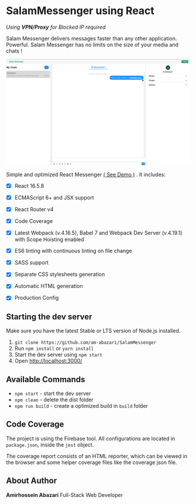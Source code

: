 # SalamMessenger using React

<i>Using <strong>VPN/Proxy</strong> for Blocked IP required</i>

Salam Messenger delivers messages faster than any other application. Powerful. Salam Messenger has no limits on the size of your media and chats !


<img width="800" alt="IMG" src="./img.png"/>

Simple and optimized React Messenger [( See Demo )](https://ammessenger.netlify.app/) . It includes: 


- [x] React 16.5.8
- [x] ECMAScript 6+ and JSX support
- [x] React Router v4
- [x] Code Coverage
- [x] Latest Webpack (v.4.16.5), Babel 7 and Webpack Dev Server (v.4.19.1) with Scope Hoisting enabled
- [x] ES6 linting with continuous linting on file change
- [x] SASS support
- [x] Separate CSS stylesheets generation
- [x] Automatic HTML generation
- [x] Production Config


## Starting the dev server

Make sure you have the latest Stable or LTS version of Node.js installed.

1. `git clone https://github.com/am-abazari/SalamMessenger`
2. Run `npm install` or `yarn install`
3. Start the dev server using `npm start`
4. Open [http://localhost:3000/](http://localhost:3000/)


## Available Commands

- `npm start` - start the dev server
- `npm clean` - delete the dist folder
- `npm run build` - create a optimized build in `build` folder

## Code Coverage

The project is using the Firebase tool. All configurations are located in `package.json`, inside the `jest` object.

The coverage report consists of an HTML reporter, which can be viewed in the browser and some helper coverage files like the coverage json file.

## About Author

<strong>Amirhossein Abazari</strong> Full-Stack Web Developer
